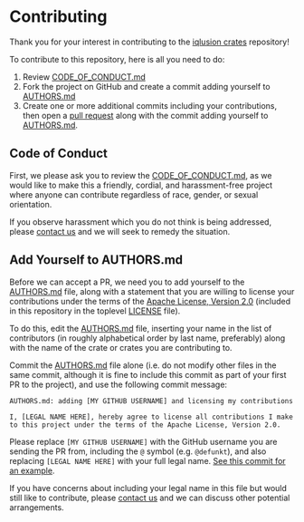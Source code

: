 # Contributing

Thank you for your interest in contributing to the [iqlusion crates] repository!

[iqlusion crates]: https://github.com/iqlusioninc/crates

To contribute to this repository, here is all you need to do:

1. Review [CODE_OF_CONDUCT.md]
2. Fork the project on GitHub and create a commit adding yourself to [AUTHORS.md]
3. Create one or more additional commits including your contributions, then open
   a [pull request] along with the commit adding yourself to [AUTHORS.md].

[CODE_OF_CONDUCT.md]: https://github.com/iqlusioninc/crates/blob/develop/CODE_OF_CONDUCT.md
[AUTHORS.md]: https://github.com/iqlusioninc/crates/blob/develop/AUTHORS.md
[pull request]: https://help.github.com/articles/about-pull-requests/

## Code of Conduct

First, we please ask you to review the [CODE_OF_CONDUCT.md], as we would like to
make this a friendly, cordial, and harassment-free project where anyone can
contribute regardless of race, gender, or sexual orientation.

If you observe harassment which you do not think is being addressed, please
[contact us] and we will seek to remedy the situation.

[contact us]: mailto:oss@iqlusion.io

## Add Yourself to AUTHORS.md

Before we can accept a PR, we need you to add yourself to the [AUTHORS.md] file,
along with a statement that you are willing to license your contributions under
the terms of the [Apache License, Version 2.0] (included in this repository in
the toplevel [LICENSE] file).

[Apache License, Version 2.0]: https://www.apache.org/licenses/LICENSE-2.0
[LICENSE]: https://github.com/iqlusioninc/crates/blob/develop/LICENSE

To do this, edit the [AUTHORS.md] file, inserting your name in the list of
contributors (in roughly alphabetical order by last name, preferably) along with
the name of the crate or crates you are contributing to.

Commit the [AUTHORS.md] file alone (i.e. do not modify other files in the same
commit, although it is fine to include this commit as part of your first PR to
the project), and use the following commit message:

```
AUTHORS.md: adding [MY GITHUB USERNAME] and licensing my contributions

I, [LEGAL NAME HERE], hereby agree to license all contributions I make
to this project under the terms of the Apache License, Version 2.0.
```

Please replace `[MY GITHUB USERNAME]` with the GitHub username you are sending
the PR from, including the `@` symbol (e.g. `@defunkt`), and also replacing
`[LEGAL NAME HERE]` with your full legal name.
[See this commit for an example](https://github.com/iqlusioninc/crates/commit/3f5e3d53c6960bd41e8b3832cea04ab47dae3cb9).

If you have concerns about including your legal name in this file but would
still like to contribute, please [contact us] and we can discuss other potential
arrangements.
